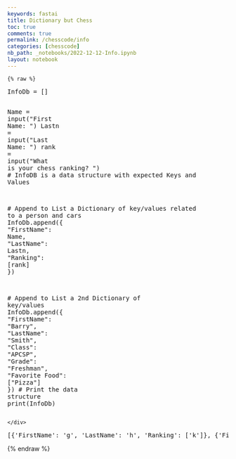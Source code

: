 ```yaml
---
keywords: fastai
title: Dictionary but Chess
toc: true
comments: true
permalink: /chesscode/info
categories: [chesscode]
nb_path: _notebooks/2022-12-12-Info.ipynb
layout: notebook
---
```


<!--
#################################################
### THIS FILE WAS AUTOGENERATED! DO NOT EDIT! ###
#################################################
# file to edit: _notebooks/2022-12-12-Info.ipynb
-->

<div class="container" id="notebook-container">
        
    {% raw %}
    
<div class="cell border-box-sizing code_cell rendered">
<div class="input">

<div class="inner_cell">
    <div class="input_area">
<div class=" highlight hl-ipython3"><pre><span></span><span class="n">InfoDb</span> <span class="o">=</span> <span class="p">[]</span>

<span class="n">Name</span> <span class="o">=</span> <span class="nb">input</span><span class="p">(</span><span class="s2">&quot;First Name: &quot;</span><span class="p">)</span>
<span class="n">Lastn</span> <span class="o">=</span> <span class="nb">input</span><span class="p">(</span><span class="s2">&quot;Last Name: &quot;</span><span class="p">)</span>
<span class="n">rank</span> <span class="o">=</span> <span class="nb">input</span><span class="p">(</span><span class="s2">&quot;What is your chess ranking? &quot;</span><span class="p">)</span>
<span class="c1"># InfoDB is a data structure with expected Keys and Values</span>

<span class="c1"># Append to List a Dictionary of key/values related to a person and cars</span>
<span class="n">InfoDb</span><span class="o">.</span><span class="n">append</span><span class="p">({</span>
    <span class="s2">&quot;FirstName&quot;</span><span class="p">:</span> <span class="n">Name</span><span class="p">,</span>
    <span class="s2">&quot;LastName&quot;</span><span class="p">:</span> <span class="n">Lastn</span><span class="p">,</span>
    <span class="s2">&quot;Ranking&quot;</span><span class="p">:</span> <span class="p">[</span><span class="n">rank</span><span class="p">]</span>
<span class="p">})</span>

<span class="c1"># Append to List a 2nd Dictionary of key/values</span>
<span class="n">InfoDb</span><span class="o">.</span><span class="n">append</span><span class="p">({</span>
    <span class="s2">&quot;FirstName&quot;</span><span class="p">:</span> <span class="s2">&quot;Barry&quot;</span><span class="p">,</span>
    <span class="s2">&quot;LastName&quot;</span><span class="p">:</span> <span class="s2">&quot;Smith&quot;</span><span class="p">,</span>
    <span class="s2">&quot;Class&quot;</span><span class="p">:</span> <span class="s2">&quot;APCSP&quot;</span><span class="p">,</span>
    <span class="s2">&quot;Grade&quot;</span><span class="p">:</span> <span class="s2">&quot;Freshman&quot;</span><span class="p">,</span>
    <span class="s2">&quot;Favorite Food&quot;</span><span class="p">:</span> <span class="p">[</span><span class="s2">&quot;Pizza&quot;</span><span class="p">]</span>
<span class="p">})</span>
<span class="c1"># Print the data structure</span>
<span class="nb">print</span><span class="p">(</span><span class="n">InfoDb</span><span class="p">)</span>
</pre></div>

    </div>
</div>
</div>

<div class="output_wrapper">
<div class="output">

<div class="output_area">

<div class="output_subarea output_stream output_stdout output_text">
<pre>[{&#39;FirstName&#39;: &#39;g&#39;, &#39;LastName&#39;: &#39;h&#39;, &#39;Ranking&#39;: [&#39;k&#39;]}, {&#39;FirstName&#39;: &#39;Sunny&#39;, &#39;LastName&#39;: &#39;Naidu&#39;, &#39;Class&#39;: &#39;APCSP&#39;, &#39;Grade&#39;: &#39;Freshman&#39;, &#39;Favorite Food&#39;: [&#39;Pizza&#39;]}]
</pre>
</div>
</div>

</div>
</div>

</div>
    {% endraw %}

</div>
 

